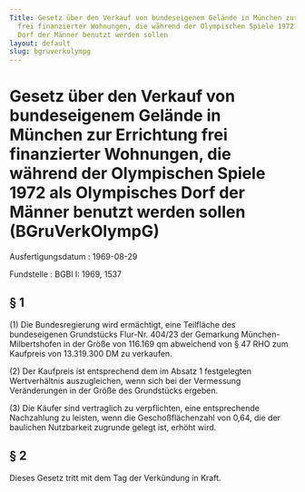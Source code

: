 ```yaml
---
Title: Gesetz über den Verkauf von bundeseigenem Gelände in München zur Errichtung
  frei finanzierter Wohnungen, die während der Olympischen Spiele 1972 als Olympisches
  Dorf der Männer benutzt werden sollen
layout: default
slug: bgruverkolympg
---
```


# Gesetz über den Verkauf von bundeseigenem Gelände in München zur Errichtung frei finanzierter Wohnungen, die während der Olympischen Spiele 1972 als Olympisches Dorf der Männer benutzt werden sollen (BGruVerkOlympG)

Ausfertigungsdatum
:   1969-08-29

Fundstelle
:   BGBl I: 1969, 1537



## § 1

(1) Die Bundesregierung wird ermächtigt, eine Teilfläche des
bundeseigenen Grundstücks Flur-Nr. 404/23 der Gemarkung München-
Milbertshofen in der Größe von 116.169 qm abweichend von
§ 47 RHO              zum Kaufpreis von 13.319.300 DM zu verkaufen.

(2) Der Kaufpreis ist entsprechend dem im Absatz 1 festgelegten
Wertverhältnis auszugleichen, wenn sich bei der Vermessung
Veränderungen in der Größe des Grundstücks ergeben.

(3) Die Käufer sind vertraglich zu verpflichten, eine entsprechende
Nachzahlung zu leisten, wenn die Geschoßflächenzahl von 0,64, die der
baulichen Nutzbarkeit zugrunde gelegt ist, erhöht wird.


## § 2

Dieses Gesetz tritt mit dem Tag der Verkündung in Kraft.

